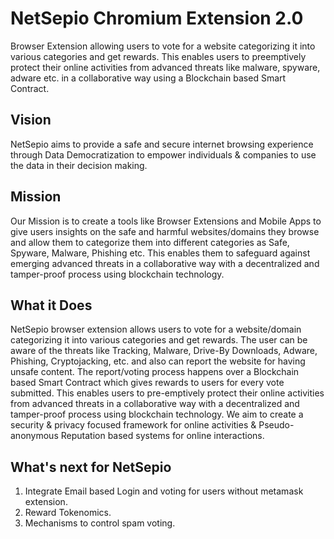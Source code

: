 # NetSepio Chromium Extension 2.0
Browser Extension allowing users to vote for a website categorizing it into various categories and get rewards. This enables users to preemptively protect their online activities from advanced threats like malware, spyware, adware etc. in a collaborative way using a Blockchain based Smart Contract.

## Vision
NetSepio aims to provide a safe and secure internet browsing experience through Data Democratization to empower individuals & companies to use the data in their decision making.

## Mission
Our Mission is to create a tools like Browser Extensions and Mobile Apps to give users insights on the safe and harmful websites/domains they browse and allow them to categorize them into different categories as Safe, Spyware, Malware, Phishing etc. This enables them to safeguard against emerging advanced threats in a collaborative way with a decentralized and tamper-proof process using blockchain technology.

## What it Does
NetSepio browser extension allows users to vote for a website/domain categorizing it into various categories and get rewards. The user can be aware of the threats like Tracking, Malware, Drive-By Downloads, Adware, Phishing, Cryptojacking, etc. and also can report the website for having unsafe content. The report/voting process happens over a Blockchain based Smart Contract which gives rewards to users for every vote submitted. This enables users to pre-emptively protect their online activities from advanced threats in a collaborative way with a decentralized and tamper-proof process using blockchain technology. We aim to create a security & privacy focused framework for online activities & Pseudo-anonymous Reputation based systems for online interactions.

## What's next for NetSepio
1. Integrate Email based Login and voting for users without metamask extension.
2. Reward Tokenomics.
3. Mechanisms to control spam voting.